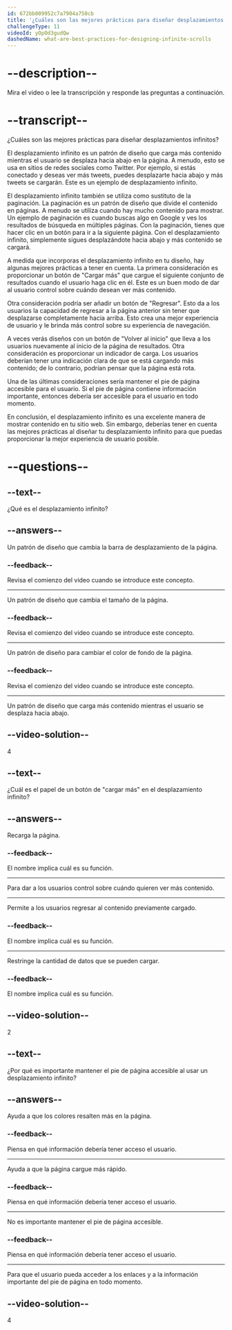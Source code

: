 ```yaml
---
id: 672bb009952c7a7904a750cb
title: '¿Cuáles son las mejores prácticas para diseñar desplazamientos infinitos?'
challengeType: 11
videoId: yOpOd3gudQw
dashedName: what-are-best-practices-for-designing-infinite-scrolls
---
```


# --description--

Mira el video o lee la transcripción y responde las preguntas a continuación.

# --transcript--

¿Cuáles son las mejores prácticas para diseñar desplazamientos infinitos?

El desplazamiento infinito es un patrón de diseño que carga más contenido mientras el usuario se desplaza hacia abajo en la página. A menudo, esto se usa en sitios de redes sociales como Twitter. Por ejemplo, si estás conectado y deseas ver más tweets, puedes desplazarte hacia abajo y más tweets se cargarán. Este es un ejemplo de desplazamiento infinito.

El desplazamiento infinito también se utiliza como sustituto de la paginación. La paginación es un patrón de diseño que divide el contenido en páginas. A menudo se utiliza cuando hay mucho contenido para mostrar. Un ejemplo de paginación es cuando buscas algo en Google y ves los resultados de búsqueda en múltiples páginas. Con la paginación, tienes que hacer clic en un botón para ir a la siguiente página. Con el desplazamiento infinito, simplemente sigues desplazándote hacia abajo y más contenido se cargará.

A medida que incorporas el desplazamiento infinito en tu diseño, hay algunas mejores prácticas a tener en cuenta. La primera consideración es proporcionar un botón de "Cargar más" que cargue el siguiente conjunto de resultados cuando el usuario haga clic en él. Este es un buen modo de dar al usuario control sobre cuándo desean ver más contenido.

Otra consideración podría ser añadir un botón de "Regresar". Esto da a los usuarios la capacidad de regresar a la página anterior sin tener que desplazarse completamente hacia arriba. Esto crea una mejor experiencia de usuario y le brinda más control sobre su experiencia de navegación.

A veces verás diseños con un botón de "Volver al inicio" que lleva a los usuarios nuevamente al inicio de la página de resultados. Otra consideración es proporcionar un indicador de carga. Los usuarios deberían tener una indicación clara de que se está cargando más contenido; de lo contrario, podrían pensar que la página está rota.

Una de las últimas consideraciones sería mantener el pie de página accesible para el usuario. Si el pie de página contiene información importante, entonces debería ser accesible para el usuario en todo momento.

En conclusión, el desplazamiento infinito es una excelente manera de mostrar contenido en tu sitio web. Sin embargo, deberías tener en cuenta las mejores prácticas al diseñar tu desplazamiento infinito para que puedas proporcionar la mejor experiencia de usuario posible.

# --questions--

## --text--

¿Qué es el desplazamiento infinito?

## --answers--

Un patrón de diseño que cambia la barra de desplazamiento de la página.

### --feedback--

Revisa el comienzo del video cuando se introduce este concepto.

---

Un patrón de diseño que cambia el tamaño de la página.

### --feedback--

Revisa el comienzo del video cuando se introduce este concepto.

---

Un patrón de diseño para cambiar el color de fondo de la página.

### --feedback--

Revisa el comienzo del video cuando se introduce este concepto.

---

Un patrón de diseño que carga más contenido mientras el usuario se desplaza hacia abajo.

## --video-solution--

4

## --text--

¿Cuál es el papel de un botón de "cargar más" en el desplazamiento infinito?

## --answers--

Recarga la página.

### --feedback--

El nombre implica cuál es su función.

---

Para dar a los usuarios control sobre cuándo quieren ver más contenido.

---

Permite a los usuarios regresar al contenido previamente cargado.

### --feedback--

El nombre implica cuál es su función.

---

Restringe la cantidad de datos que se pueden cargar.

### --feedback--

El nombre implica cuál es su función.

## --video-solution--

2

## --text--

¿Por qué es importante mantener el pie de página accesible al usar un desplazamiento infinito?

## --answers--

Ayuda a que los colores resalten más en la página.

### --feedback--

Piensa en qué información debería tener acceso el usuario.

---

Ayuda a que la página cargue más rápido.

### --feedback--

Piensa en qué información debería tener acceso el usuario.

---

No es importante mantener el pie de página accesible.

### --feedback--

Piensa en qué información debería tener acceso el usuario.

---

Para que el usuario pueda acceder a los enlaces y a la información importante del pie de página en todo momento.

## --video-solution--

4
